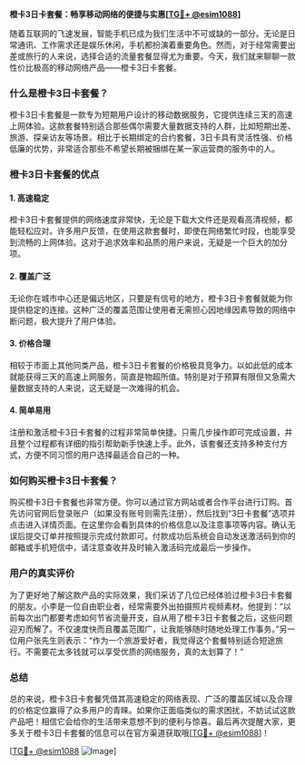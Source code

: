 **橙卡3日卡套餐：畅享移动网络的便捷与实惠[[TG💪+ @esim1088](https://t.me/s/esim1088)]**

随着互联网的飞速发展，智能手机已成为我们生活中不可或缺的一部分。无论是日常通讯、工作需求还是娱乐休闲，手机都扮演着重要角色。然而，对于经常需要出差或旅行的人来说，选择合适的流量套餐显得尤为重要。今天，我们就来聊聊一款性价比极高的移动网络产品——橙卡3日卡套餐。

### 什么是橙卡3日卡套餐？

橙卡3日卡套餐是一款专为短期用户设计的移动数据服务，它提供连续三天的高速上网体验。这款套餐特别适合那些偶尔需要大量数据支持的人群，比如短期出差、旅游、探亲访友等场景。相比于长期绑定的合约套餐，3日卡具有灵活性强、价格低廉的优势，非常适合那些不希望长期被捆绑在某一家运营商的服务中的人。

### 橙卡3日卡套餐的优点

#### 1. 高速稳定
橙卡3日卡套餐提供的网络速度非常快，无论是下载大文件还是观看高清视频，都能轻松应对。许多用户反馈，在使用这款套餐时，即使在网络繁忙时段，也能享受到流畅的上网体验。这对于追求效率和品质的用户来说，无疑是一个巨大的加分项。

#### 2. 覆盖广泛
无论你在城市中心还是偏远地区，只要是有信号的地方，橙卡3日卡套餐就能为你提供稳定的连接。这种广泛的覆盖范围让使用者无需担心因地缘因素导致的网络中断问题，极大提升了用户体验。

#### 3. 价格合理
相较于市面上其他同类产品，橙卡3日卡套餐的价格极具竞争力。以如此低的成本就能获得三天的高速上网服务，简直是物超所值。特别是对于预算有限但又急需大量数据支持的人来说，这无疑是一次难得的机会。

#### 4. 简单易用
注册和激活橙卡3日卡套餐的过程非常简单快捷。只需几步操作即可完成设置，并且整个过程都有详细的指引帮助新手快速上手。此外，该套餐还支持多种支付方式，方便不同习惯的用户选择最适合自己的一种。

### 如何购买橙卡3日卡套餐？

购买橙卡3日卡套餐也非常方便。你可以通过官方网站或者合作平台进行订购。首先访问官网后登录账户（如果没有账号则需先注册），然后找到“3日卡套餐”选项并点击进入详情页面。在这里你会看到具体的价格信息以及注意事项等内容。确认无误后提交订单并按照提示完成付款即可。付款成功后系统会自动发送激活码到你的邮箱或手机短信中，请注意查收并及时输入激活码完成最后一步操作。

### 用户的真实评价

为了更好地了解这款产品的实际效果，我们采访了几位已经体验过橙卡3日卡套餐的朋友。小李是一位自由职业者，经常需要外出拍摄照片视频素材。他提到：“以前每次出门都要考虑如何节省流量开支，自从用了橙卡3日卡套餐之后，这些问题迎刃而解了。不仅速度快而且覆盖范围广，让我能够随时随地处理工作事务。”另一位用户张先生则表示：“作为一个旅游爱好者，我觉得这个套餐特别适合短途旅行。不需要花太多钱就可以享受优质的网络服务，真的太划算了！”

### 总结

总的来说，橙卡3日卡套餐凭借其高速稳定的网络表现、广泛的覆盖区域以及合理的价格定位赢得了众多用户的青睐。如果你正面临类似的需求困扰，不妨试试这款产品吧！相信它会给你的生活带来意想不到的便利与惊喜。最后再次提醒大家，更多关于橙卡3日卡套餐的信息可以在官方渠道获取哦[[TG💪+ @esim1088](https://t.me/s/esim1088)]！

[[TG💪+ @esim1088](https://t.me/s/esim1088) ![Image](https://i.postimg.cc/4NQfJmqS/Snipaste-2025-05-13-00-14-12.png)]